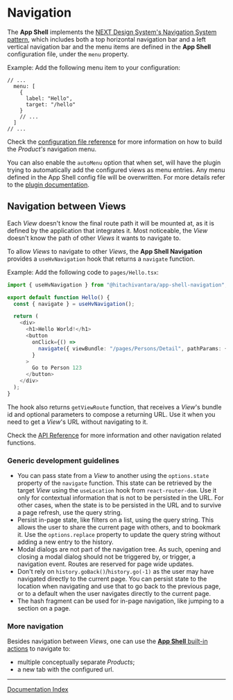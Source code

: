 # Navigation

The **App Shell** implements the [NEXT Design System's Navigation System pattern](https://designsystem.hitachivantara.com/6c705d900/p/90fb01-navigation-system/b/07cb30), which includes both a top horizontal navigation bar and a left vertical navigation bar and the menu items are defined in the **App Shell** configuration file, under the `menu` property.

Example: Add the following menu item to your configuration:

```jsonc
// ...
  menu: [
    {
      label: "Hello",
      target: "/hello"
    }
    // ...
  ]
// ...
```

Check the [configuration file reference](./config-file.md#Navigation) for more information on how to build the _Product's_ navigation menu.

You can also enable the `autoMenu` option that when set, will have the plugin trying to automatically add the configured views as menu entries. Any menu defined in the App Shell config file will be overwritten. For more details refer to the [plugin documentation](../client/packages/app-shell-vite-plugin/README.md).

## Navigation between Views

Each _View_ doesn't know the final route path it will be mounted at, as it is defined by the application that integrates it. Most noticeable, the _View_ doesn't know the path of other _Views_ it wants to navigate to.

To allow _Views_ to navigate to other _Views_, the **App Shell Navigation** provides a `useHvNavigation` hook that returns a `navigate` function.

Example: Add the following code to `pages/Hello.tsx`:

```typescript
import { useHvNavigation } from "@hitachivantara/app-shell-navigation";

export default function Hello() {
  const { navigate } = useHvNavigation();

  return (
    <div>
      <h1>Hello World!</h1>
      <button
        onClick={() =>
          navigate({ viewBundle: "/pages/Persons/Detail", pathParams: { id: 123 } })
        }
      >
        Go to Person 123
      </button>
    </div>
  );
}
```

The hook also returns `getViewRoute` function, that receives a _View_'s bundle id and optional parameters to compose a returning URL. Use it when you need to get a _View_'s URL without navigating to it.

Check the [API Reference](./api-reference.md) for more information and other navigation related functions.

### Generic development guidelines

- You can pass state from a _View_ to another using the `options.state` property of the `navigate` function. This state can be retrieved by the target _View_ using the `useLocation` hook from `react-router-dom`. Use it only for contextual information that is not to be persisted in the URL. For other cases, when the state is to be persisted in the URL and to survive a page refresh, use the query string.
- Persist in-page state, like filters on a list, using the query string. This allows the user to share the current page with others, and to bookmark it. Use the `options.replace` property to update the query string without adding a new entry to the history.
- Modal dialogs are not part of the navigation tree. As such, opening and closing a modal dialog should not be triggered by, or trigger, a navigation event. Routes are reserved for page wide updates.
- Don't rely on `history.goBack()`/`history.go(-1)` as the user may have navigated directly to the current page. You can persist state to the location when navigating and use that to go back to the previous page, or to a default when the user navigates directly to the current page.
- The hash fragment can be used for in-page navigation, like jumping to a section on a page.

### More navigation

Besides navigation between _Views_, one can use the [**App Shell** built-in actions](./header-actions.md#built-in-header-actions) to navigate to:

- multiple conceptually separate _Products_;
- a new tab with the configured url.

___
[Documentation Index](./README.md)
